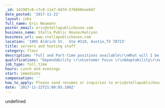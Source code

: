 ```yaml
---
_id: 1d190fc0-cfc8-11e7-8d7d-576660eeeb67
date_posted: '2017-11-22'
layout: jobs
full_name: Eric Neumann
poster_email: eric@stellapublichouse.com
business_name: Stella Public House/Halcyon
business_url: www.stellapublichouse.com
location: '1905 Aldrich St.  Ste #110, Austin,TX 78723'
title: servers and hosting staff
category: floor
description: "Full and Part-time positions available\r\nWhat will I be doing?\r\n\r\nAs a server, you would be responsible for delivering service in accordance with the established standards in the Company's continuing effort to deliver outstanding service and financial profitability. Specifically, you would be responsible for performing the following tasks to the highest standards:\r\n\r\nDelivering food while ensuring quality standards\r\nMaintain cleanliness and comply with food sanitation standards at all times\r\nManage guest orders in a friendly, timely and efficient manner\r\nEnsure knowledge of menu and all food products\r\nStock and maintain designated food station(s)\r\nVisually inspect all food sent from the kitchen\r\nPractice correct food handling and food storage procedures according to federal, state, local and company regulations\r\nPrepare requisitions for supplies and food items, as needed\r\n\r\nWhat are we looking for?\r\n\r\nHospitality - We're passionate about delivering exceptional guest experiences. \r\nIntegrity - We do the right thing, all the time. \r\nLeadership - We're leaders in our industry and in our communities. \r\nTeamwork - We're team players in everything we do. \r\nOwnership - We're the owners of our actions and decisions. \r\nNow - We operate with a sense of urgency and discipline"
qualifications: "Dependability \r\nCustomer Focus \r\nAdaptability\r\nApply\r\nQuality \r\nProductivity"
job_type: full_time
hours: Lunch and evenings
start: immediate
compensation: ''
how_to_apply: Please send resumes or inquiries to eric@stellapublichouse.com
date: '2017-11-22T21:00:05.108Z'
---
```

undefined
